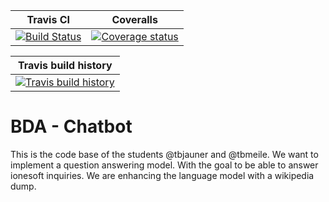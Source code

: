 | Travis CI                                   | Coveralls                                            |
|---------------------------------------------|------------------------------------------------------|
| [![Build Status][travis-badge]][travis-url] | [![Coverage status][coveralls-badge]][coveralls-url] |

| Travis build history                                  |
|-------------------------------------------------------|
| [![Travis build history][travis-history]][travis-url] |

# BDA - Chatbot
This is the code base of the students @tbjauner and @tbmeile. We want to implement a question answering model. With the goal to be able to answer ionesoft inquiries. We are enhancing the language model with a wikipedia dump.

[travis-url]: https://travis-ci.org/bda-19fs/bda-chatbot
[travis-badge]: https://travis-ci.org/bda-19fs/bda-chatbot.svg?branch=master
[travis-history]: https://buildstats.info/travisci/chart/bda-19fs/bda-chatbot?branch=master&includeBuildsFromPullRequest=false

[coveralls-badge]: https://coveralls.io/repos/github/bda-19fs/bda-chatbot/badge.svg?branch=master
[coveralls-url]: https://coveralls.io/github/bda-19fs/bda-chatbot?branch=master

